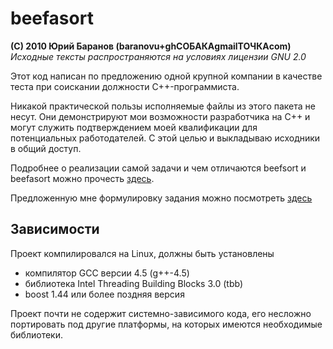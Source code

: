 # beefasort

**(С) 2010 Юрий Баранов (baranovu+ghСОБАКАgmailТОЧКАcom)**
_Исходные тексты распространяются на условиях лицензии GNU 2.0_


Этот код написан по предложению одной крупной компании 
в качестве теста при соискании должности C++-программиста. 

Никакой практической пользы исполняемые файлы из
этого пакета не несут. 
Они демонстрируют мои возможности разработчика на C++ и
могут служить подтверждением моей квалификации для потенциальных
работодателей. С этой целью и выкладываю исходники
в общий доступ.

Подробнее о реализации самой задачи и чем отличаются
beefsort и beefasort можно прочесть [здесь](https://github.com/ub/beefasort/wiki/%D0%9E-%D0%BF%D1%80%D0%BE%D0%B5%D0%BA%D1%82%D0%B5).

Предложенную мне формулировку задания можно посмотреть 
[здесь](https://github.com/ub/beefasort/wiki/%D0%A2%D0%97)

## Зависимости

Проект компилировался на Linux, должны быть установлены

 * компилятор GCC версии 4.5 (g++-4.5) 
 * библиотека Intel Threading Building Blocks 3.0 (tbb) 
 * boost 1.44 или более поздняя версия

Проект почти не содержит системно-зависимого кода,
его несложно портировать под другие платформы, на которых имеются 
необходимые библиотеки.


